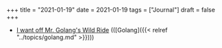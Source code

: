 +++
title = "2021-01-19"
date = 2021-01-19
tags = ["Journal"]
draft = false
+++

-   [I want off Mr. Golang's Wild Ride](https://fasterthanli.me/articles/i-want-off-mr-golangs-wild-ride) (([Golang]({{< relref "../topics/golang.md" >}})))